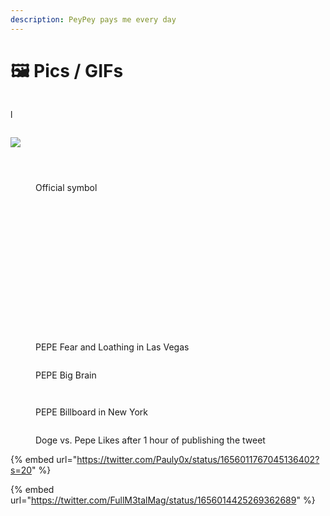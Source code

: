 ```yaml
---
description: PeyPey pays me every day
---
```


# 🖼 Pics / GIFs

<figure><img src=".gitbook/assets/pepe-twitter.jpg" alt=""><figcaption></figcaption></figure>

<img src=".gitbook/assets/musk-with-pepes.jpg" alt="" data-size="original">l

<figure><img src=".gitbook/assets/pepe-with-woman.jpg" alt=""><figcaption></figcaption></figure>

![](.gitbook/assets/pepe-frens.jpg)

<figure><img src=".gitbook/assets/pepe-people.jpg" alt=""><figcaption></figcaption></figure>

<figure><img src=".gitbook/assets/letsfuckingpepe.jpg" alt=""><figcaption></figcaption></figure>

<figure><img src=".gitbook/assets/mmga1.webp" alt=""><figcaption><p>Official symbol</p></figcaption></figure>

<figure><img src=".gitbook/assets/buy-pepe.jpg" alt=""><figcaption></figcaption></figure>

<figure><img src=".gitbook/assets/pepe-copium.jpg" alt=""><figcaption></figcaption></figure>

<figure><img src=".gitbook/assets/pepe-smoke.jpg" alt=""><figcaption></figcaption></figure>

<figure><img src=".gitbook/assets/pepe-superman.jpg" alt=""><figcaption></figcaption></figure>

<img src=".gitbook/assets/pepe-enjoy-the-ride.jpg" alt="" data-size="original">

<figure><img src=".gitbook/assets/frogs-car.jpg" alt=""><figcaption></figcaption></figure>

<figure><img src=".gitbook/assets/peypey-pays-me-every-day.jpg" alt=""><figcaption></figcaption></figure>

<figure><img src=".gitbook/assets/pepe-microphone.jpg" alt=""><figcaption></figcaption></figure>

<figure><img src=".gitbook/assets/pepe-pixel-gangstas.jpg" alt=""><figcaption></figcaption></figure>

<figure><img src=".gitbook/assets/pepe-musk.jpg" alt=""><figcaption></figcaption></figure>

<figure><img src=".gitbook/assets/pepe-lets-get-to-work.jpg" alt=""><figcaption></figcaption></figure>

<figure><img src=".gitbook/assets/pepe-gm.jpg" alt=""><figcaption></figcaption></figure>

<figure><img src=".gitbook/assets/pepe-piss.jpg" alt=""><figcaption></figcaption></figure>

<figure><img src=".gitbook/assets/pepe-3amigos.jpg" alt=""><figcaption></figcaption></figure>

<figure><img src=".gitbook/assets/gemini-pepe-astronaut.jpg" alt=""><figcaption></figcaption></figure>

<figure><img src=".gitbook/assets/pepe-fear-and-loathing.jpg" alt=""><figcaption><p>PEPE Fear and Loathing in Las Vegas</p></figcaption></figure>

<figure><img src=".gitbook/assets/pepe-big-brain-shit.jpg" alt=""><figcaption><p>PEPE Big Brain</p></figcaption></figure>

<figure><img src=".gitbook/assets/you-gonna-make-me-pepe.jpg" alt=""><figcaption></figcaption></figure>

<figure><img src=".gitbook/assets/pepe-billboard.jpg" alt=""><figcaption><p>PEPE Billboard in New York</p></figcaption></figure>

<figure><img src=".gitbook/assets/doge-vs-pepe.jpg" alt=""><figcaption><p>Doge vs. Pepe Likes after 1 hour of publishing the tweet </p></figcaption></figure>

{% embed url="https://twitter.com/Pauly0x/status/1656011767045136402?s=20" %}

{% embed url="https://twitter.com/FullM3talMag/status/1656014425269362689" %}
